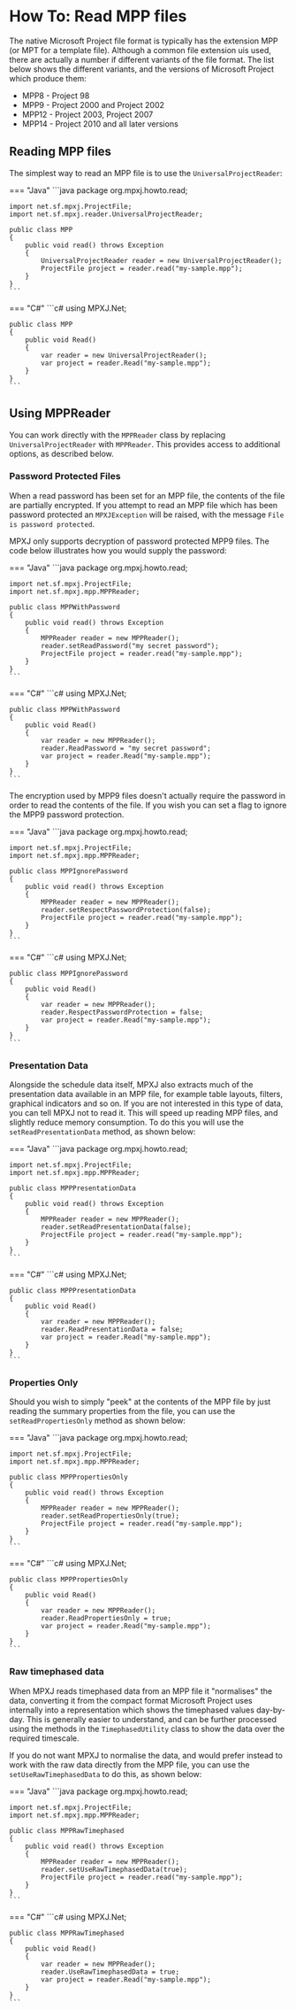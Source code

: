 # How To: Read MPP files
The native Microsoft Project file format is typically has the extension MPP
(or MPT for a template file). Although a common file extension uis used,
there are actually a number if different variants of the file format.
The list below shows the different variants, and the versions of 
Microsoft Project which produce them:

* MPP8 - Project 98
* MPP9 - Project 2000 and Project 2002
* MPP12 - Project 2003, Project 2007
* MPP14 - Project 2010 and all later versions

## Reading MPP files
The simplest way to read an MPP file is to use the `UniversalProjectReader`:

=== "Java"
	```java
	package org.mpxj.howto.read;
	
	import net.sf.mpxj.ProjectFile;
	import net.sf.mpxj.reader.UniversalProjectReader;
	
	public class MPP
	{
		public void read() throws Exception
		{
			UniversalProjectReader reader = new UniversalProjectReader();
			ProjectFile project = reader.read("my-sample.mpp");
		}
	}
	```

=== "C#"
	```c#
	using MPXJ.Net;
	
	public class MPP
	{
		public void Read()
		{
			var reader = new UniversalProjectReader();
			var project = reader.Read("my-sample.mpp");
		}
	}
	```

## Using MPPReader
You can work directly with the `MPPReader` class by replacing
`UniversalProjectReader` with `MPPReader`. This provides access to additional
options, as described below.

### Password Protected Files
When a read password has been set for an MPP file, the contents of the file are
partially encrypted. If you attempt to read an MPP file which has been password
protected an `MPXJException` will be raised, with the message `File is password
protected`.

MPXJ only supports decryption of password protected MPP9 files. The code below
illustrates how you would supply the password:

=== "Java"
	```java
	package org.mpxj.howto.read;
	
	import net.sf.mpxj.ProjectFile;
	import net.sf.mpxj.mpp.MPPReader;
	
	public class MPPWithPassword
	{
		public void read() throws Exception
		{
			MPPReader reader = new MPPReader();
			reader.setReadPassword("my secret password");
			ProjectFile project = reader.read("my-sample.mpp");
		}
	}
	```

=== "C#"
	```c#
	using MPXJ.Net;
	
	public class MPPWithPassword
	{
		public void Read()
		{
			var reader = new MPPReader();
			reader.ReadPassword = "my secret password";
			var project = reader.Read("my-sample.mpp");
		}
	}
	```

The encryption used by MPP9 files doesn't actually require the password in order
to read the contents of the file. If you wish you can set a flag to ignore the
MPP9 password protection.

=== "Java"
	```java
	package org.mpxj.howto.read;
	
	import net.sf.mpxj.ProjectFile;
	import net.sf.mpxj.mpp.MPPReader;
	
	public class MPPIgnorePassword
	{
		public void read() throws Exception
		{
			MPPReader reader = new MPPReader();
			reader.setRespectPasswordProtection(false);
			ProjectFile project = reader.read("my-sample.mpp");
		}
	}
	```

=== "C#"
	```c#
	using MPXJ.Net;
	
	public class MPPIgnorePassword
	{
		public void Read()
		{
			var reader = new MPPReader();
			reader.RespectPasswordProtection = false;
			var project = reader.Read("my-sample.mpp");
		}
	}
	```

### Presentation Data
Alongside the schedule data itself, MPXJ also extracts much of the presentation data
available in an MPP file, for example table layouts, filters, graphical indicators
and so on. If you are not interested in this type of data, you can tell MPXJ not
to read it. This will speed up reading MPP files, and slightly reduce memory consumption.
To do this you will use the `setReadPresentationData` method, as shown below:

=== "Java"
	```java
	package org.mpxj.howto.read;
	
	import net.sf.mpxj.ProjectFile;
	import net.sf.mpxj.mpp.MPPReader;
	
	public class MPPPresentationData
	{
		public void read() throws Exception
		{
			MPPReader reader = new MPPReader();
			reader.setReadPresentationData(false);
			ProjectFile project = reader.read("my-sample.mpp");
		}
	}
	```

=== "C#"
	```c#
	using MPXJ.Net;
	
	public class MPPPresentationData
	{
		public void Read()
		{
			var reader = new MPPReader();
			reader.ReadPresentationData = false;
			var project = reader.Read("my-sample.mpp");
		}
	}
	```

### Properties Only
Should you wish to simply "peek" at the contents of the MPP file by just reading the
summary properties from the file, you can use the `setReadPropertiesOnly` method
as shown below:

=== "Java"
	```java
	package org.mpxj.howto.read;
	
	import net.sf.mpxj.ProjectFile;
	import net.sf.mpxj.mpp.MPPReader;
	
	public class MPPPropertiesOnly
	{
		public void read() throws Exception
		{
			MPPReader reader = new MPPReader();
			reader.setReadPropertiesOnly(true);
			ProjectFile project = reader.read("my-sample.mpp");
		}
	}
	```

=== "C#"
	```c#
	using MPXJ.Net;
	
	public class MPPPropertiesOnly
	{
		public void Read()
		{
			var reader = new MPPReader();
			reader.ReadPropertiesOnly = true;
			var project = reader.Read("my-sample.mpp");
		}
	}
	```

### Raw timephased data
When MPXJ reads timephased data from an MPP file it "normalises" the data,
converting it from the compact format Microsoft Project uses internally
into a representation which shows the timephased values day-by-day. This
is generally easier to understand, and can be further processed using the
methods in the `TimephasedUtility` class to show the data over the
required timescale.

If you do not want MPXJ to normalise the data, and would prefer instead to
work with the raw data directly from the MPP file, you can use the
`setUseRawTimephasedData` to do this, as shown below:

=== "Java"
	```java
	package org.mpxj.howto.read;
	
	import net.sf.mpxj.ProjectFile;
	import net.sf.mpxj.mpp.MPPReader;
	
	public class MPPRawTimephased
	{
		public void read() throws Exception
		{
			MPPReader reader = new MPPReader();
			reader.setUseRawTimephasedData(true);
			ProjectFile project = reader.read("my-sample.mpp");
		}
	}
	```

=== "C#"
	```c#
	using MPXJ.Net;
	
	public class MPPRawTimephased
	{
	 	public void Read()
	 	{
		  	var reader = new MPPReader();
		  	reader.UseRawTimephasedData = true;
		  	var project = reader.Read("my-sample.mpp");
	 	}
	}
	```
